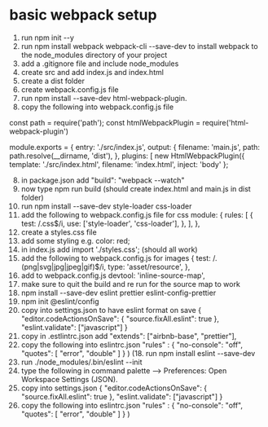 # basic webpack setup

1. run npm init --y
2. run npm install webpack webpack-cli --save-dev to install webpack to the node_modules directory of your project
3. add a .gitignore file and include node_modules
4. create src and add index.js and index.html
5. create a dist folder
6. create webpack.config.js file
7. run npm install --save-dev html-webpack-plugin.
8. copy the following into webpack.config.js file
   
const path = require('path');
const htmlWebpackPlugin = require('html-webpack-plugin')

module.exports = {
  entry: './src/index.js',
  output: {
    filename: 'main.js',
    path: path.resolve(__dirname, 'dist'),
  },
   plugins: [
     new HtmlWebpackPlugin({
       template: './src/index.html',
       filename: 'index.html',
       inject: 'body'
};

8. in package.json add "build": "webpack --watch"
9. now type npm run build (should create index.html and main.js in dist folder)
10. run npm install --save-dev style-loader css-loader
11. add the following to webpack.config.js file for css 
module: {
    rules: [
      {
        test: /\.css$/i,
        use: ['style-loader', 'css-loader'],
      },
    ],
  },
12. create a styles.css file
13. add some styling e.g. color: red;
14. in index.js add import './styles.css'; (should all work)
15. add the following to webpack.config.js for images
 {
    test: /\.(png|svg|jpg|jpeg|gif)$/i,
    type: 'asset/resource',
  },
16. add to webpack.config.js devtool: 'inline-source-map',
17. make sure to quit the build and re run for the source map to work
18. npm install --save-dev eslint prettier eslint-config-prettier
19. npm init @eslint/config
20. copy into settings.json to have eslint format on save
{
    "editor.codeActionsOnSave": {
        "source.fixAll.eslint": true
    },
    "eslint.validate": ["javascript"]
}
21. copy in .estlintrc.json add "extends": ["airbnb-base", "prettier"],
22. copy the following into eslintrc.json
"rules" : {
    "no-console": "off",
    "quotes": [
        "error",
        "double"
    ]
} )
(18. run npm install eslint --save-dev
21. run ./node_modules/.bin/eslint --init
22. type the following in command palette --> Preferences: Open Workspace Settings (JSON).
23. copy into settings.json
{
    "editor.codeActionsOnSave": {
        "source.fixAll.eslint": true
    },
    "eslint.validate": ["javascript"]
}
24. copy the following into eslintrc.json
"rules" : {
    "no-console": "off",
    "quotes": [
        "error",
        "double"
    ]
} )
